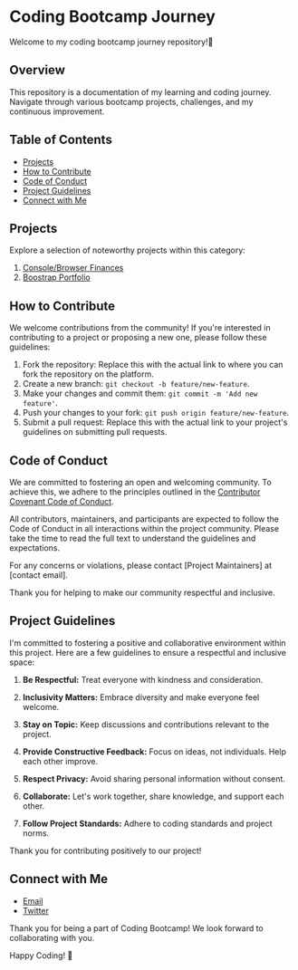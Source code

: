 # Coding Bootcamp Journey

Welcome to my coding bootcamp journey repository!🚀

## Overview

This repository is a documentation of my learning and coding journey. Navigate through various bootcamp projects, challenges, and my continuous improvement.

## Table of Contents

- [Projects](#projects)
- [How to Contribute](#how-to-contribute)
- [Code of Conduct](#code-of-conduct)
- [Project Guidelines](#project-guidelines)
- [Connect with Me](#connect-with-me)

## Projects

Explore a selection of noteworthy projects within this category:

1. [Console/Browser Finances](https://github.com/martindocs-bootcamp/mtatarski-console-finances)
2. [Boostrap Portfolio](https://github.com/martindocs-bootcamp/mtatarski-bootstrap-portfolio)

## How to Contribute

We welcome contributions from the community! If you're interested in contributing to a project or proposing a new one, please follow these guidelines:

1. Fork the repository: Replace this with the actual link to where you can fork the repository on the platform.
2. Create a new branch: `git checkout -b feature/new-feature`.
3. Make your changes and commit them: `git commit -m 'Add new feature'`.
4. Push your changes to your fork: `git push origin feature/new-feature`.
5. Submit a pull request: Replace this with the actual link to your project's guidelines on submitting pull requests.

## Code of Conduct

We are committed to fostering an open and welcoming community. To achieve this, we adhere to the principles outlined in the [Contributor Covenant Code of Conduct](https://www.contributor-covenant.org/version/2/0/code_of_conduct/).

All contributors, maintainers, and participants are expected to follow the Code of Conduct in all interactions within the project community. Please take the time to read the full text to understand the guidelines and expectations.

For any concerns or violations, please contact [Project Maintainers] at [contact email].

Thank you for helping to make our community respectful and inclusive.

## Project Guidelines

I'm committed to fostering a positive and collaborative environment within this project. Here are a few guidelines to ensure a respectful and inclusive space:

1. **Be Respectful:** Treat everyone with kindness and consideration.

2. **Inclusivity Matters:** Embrace diversity and make everyone feel welcome.

3. **Stay on Topic:** Keep discussions and contributions relevant to the project.

4. **Provide Constructive Feedback:** Focus on ideas, not individuals. Help each other improve.

5. **Respect Privacy:** Avoid sharing personal information without consent.

6. **Collaborate:** Let's work together, share knowledge, and support each other.

7. **Follow Project Standards:** Adhere to coding standards and project norms.

Thank you for contributing positively to our project!

## Connect with Me

- [Email](mailto:martin.tatarski@gmail.com)
- [Twitter](https://twitter.com/MartinTatarski)

Thank you for being a part of Coding Bootcamp! We look forward to collaborating with you.

Happy Coding! 🚀

